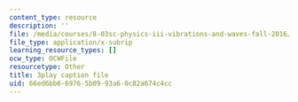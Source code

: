 ```yaml
---
content_type: resource
description: ''
file: /media/courses/8-03sc-physics-iii-vibrations-and-waves-fall-2016/66ed6bb669765b0993a60c82a674c4cc_jwh7LqjT4w0.vtt
file_type: application/x-subrip
learning_resource_types: []
ocw_type: OCWFile
resourcetype: Other
title: 3play caption file
uid: 66ed6bb6-6976-5b09-93a6-0c82a674c4cc
---
```

